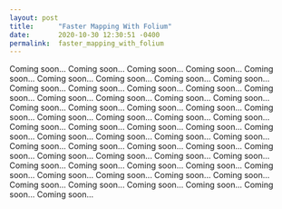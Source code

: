 ```yaml
---
layout: post
title:      "Faster Mapping With Folium"
date:       2020-10-30 12:30:51 -0400
permalink:  faster_mapping_with_folium
---
```



Coming soon...     Coming soon...     Coming soon...     Coming soon...     Coming soon...     Coming soon...     Coming soon...     Coming soon...     Coming soon...     Coming soon...     Coming soon...     Coming soon...     Coming soon...     Coming soon...     Coming soon...     Coming soon...     Coming soon...     Coming soon...     Coming soon...     Coming soon...     Coming soon...     Coming soon...     Coming soon...     Coming soon...     Coming soon...     Coming soon...     Coming soon...     Coming soon...     Coming soon...     Coming soon...     Coming soon...     Coming soon...     Coming soon...     Coming soon...     Coming soon...     Coming soon...     Coming soon...     Coming soon...     Coming soon...     Coming soon...     Coming soon...     Coming soon...     Coming soon...     Coming soon...     Coming soon...     Coming soon...     Coming soon...     Coming soon...     Coming soon...     Coming soon...     Coming soon...     Coming soon...     Coming soon...     Coming soon...     Coming soon...     Coming soon...     Coming soon...     Coming soon...     Coming soon...     Coming soon...     
